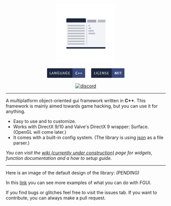 <p align="center">
  <img width="185" src="resources/repo/fgui_logo.png" alt="logo">
</p>

<p align="center">
    <a href="https://en.wikipedia.org/wiki/C%2B%2B"><img width="120" height="30" src="resources/repo/language.svg" alt="c++"></a>
    <a href="https://github.com/otvv/fgui/blob/master/LICENSE"><img width="120" height="30" src="resources/repo/license.svg" alt="mit"></a>
</p>

<p align="center"> 
  <a href="https://discord.gg/jF3psdk"><img width="245" src="https://discordapp.com/api/guilds/626007641037996073/widget.png?style=banner3" alt="discord"></a>
</p>

***

A multiplatform object-oriented gui framework written in **C++**. This framework is mainly aimed towards game hacking, but you can use it for anything.
* Easy to use and to customize.
* Works with DirectX 9/10 and Valve's DirectX 9 wrapper: Surface. (OpenGL will come later.)
* It comes with a built-in config system. (The library is using [json](https://github.com/nlohmann/json) as a file parser.)

_You can visit the [wiki (currently under construction)](https://github.com/otvv/fgui/wiki) page for widgets, function documentation and a how to setup guide._

***

Here is an image of the default design of the library: _(PENDING)_

In this [link](https://github.com/otvv/fgui/tree/master/resources) you can see more examples of what you can do with FGUI.

If you find bugs or glitches feel free to visit the issues tab. 
If you want to contribute, you can always make a pull request.
